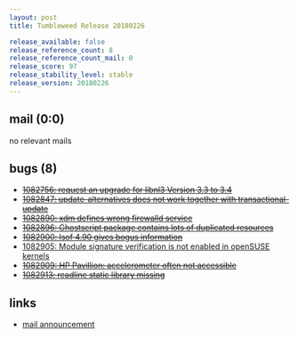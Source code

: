 ```yaml
---
layout: post
title: Tumbleweed Release 20180226

release_available: false
release_reference_count: 8
release_reference_count_mail: 0
release_score: 97
release_stability_level: stable
release_version: 20180226
---
```


## mail (0:0)

no relevant mails

## bugs (8)

<!--more-->

- ~~[1082756: request an upgrade for libnl3 Version 3.3 to 3.4](https://bugzilla.opensuse.org/show_bug.cgi?id=1082756)~~
- ~~[1082847: update-alternatives does not work together with transactional-update](https://bugzilla.opensuse.org/show_bug.cgi?id=1082847)~~
- ~~[1082890: xdm defines wrong firewalld service](https://bugzilla.opensuse.org/show_bug.cgi?id=1082890)~~
- ~~[1082896: Ghostscript package contains lots of duplicated resources](https://bugzilla.opensuse.org/show_bug.cgi?id=1082896)~~
- ~~[1082900: lsof 4.90 gives bogus information](https://bugzilla.opensuse.org/show_bug.cgi?id=1082900)~~
- [1082905: Module signature verification is not enabled in openSUSE kernels](https://bugzilla.opensuse.org/show_bug.cgi?id=1082905)
- ~~[1082909: HP Pavillion: accelerometer often not accessible](https://bugzilla.opensuse.org/show_bug.cgi?id=1082909)~~
- ~~[1082913: readline static library missing](https://bugzilla.opensuse.org/show_bug.cgi?id=1082913)~~



## links

- [mail announcement](https://lists.opensuse.org/opensuse-factory/2018-02/msg01172.html)
